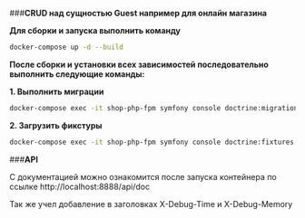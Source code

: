 ###**CRUD над сущностью Guest например для онлайн магазина**

**Для сборки и запуска выполнить команду**

```sh
docker-compose up -d --build
```

**После сборки и установки всех зависимостей последовательно выполнить следующие команды:**

 **1. Выполнить миграции**
```sh
docker-compose exec -it shop-php-fpm symfony console doctrine:migrations:migrate
```
**2. Загрузить фикстуры** 
```sh
docker-compose exec -it shop-php-fpm symfony console doctrine:fixtures:load --append
```

###**API**

C документацией можно ознакомится после запуска контейнера по ссылке http://localhost:8888/api/doc

Так же учел добавление в заголовках X-Debug-Time и X-Debug-Memory
